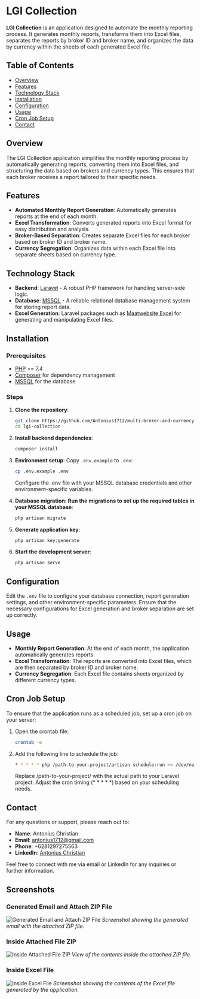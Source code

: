 # LGI Collection

**LGI Collection** is an application designed to automate the monthly reporting process. It generates monthly reports, transforms them into Excel files, separates the reports by broker ID and broker name, and organizes the data by currency within the sheets of each generated Excel file.

## Table of Contents
- [Overview](#overview)
- [Features](#features)
- [Technology Stack](#technology-stack)
- [Installation](#installation)
- [Configuration](#configuration)
- [Usage](#usage)
- [Cron Job Setup](#cron-job-setup)
- [Contact](#contact)

## Overview
The LGI Collection application simplifies the monthly reporting process by automatically generating reports, converting them into Excel files, and structuring the data based on brokers and currency types. This ensures that each broker receives a report tailored to their specific needs.

## Features
- **Automated Monthly Report Generation**: Automatically generates reports at the end of each month.
- **Excel Transformation**: Converts generated reports into Excel format for easy distribution and analysis.
- **Broker-Based Separation**: Creates separate Excel files for each broker based on broker ID and broker name.
- **Currency Segregation**: Organizes data within each Excel file into separate sheets based on currency type.

## Technology Stack
- **Backend**: [Laravel](https://laravel.com/) - A robust PHP framework for handling server-side logic.
- **Database**: [MSSQL](https://www.microsoft.com/en-us/sql-server/sql-server-downloads) - A reliable relational database management system for storing report data.
- **Excel Generation**: Laravel packages such as [Maatwebsite Excel](https://docs.laravel-excel.com/) for generating and manipulating Excel files.

## Installation

### Prerequisites
- [PHP](https://www.php.net/) >= 7.4
- [Composer](https://getcomposer.org/) for dependency management
- [MSSQL](https://www.microsoft.com/en-us/sql-server/sql-server-downloads) for the database

### Steps
1. **Clone the repository**:
   ```bash
   git clone https://github.com/Antonius1712/multi-broker-and-currency-report.git
   cd lgi-collection
   ```
2. **Install backend dependencies**:
   ```bash
   composer install
   ```
3. **Environment setup**:
   Copy `.env.example` to `.env`:
   ```bash
   cp .env.example .env
   ```
   Configure the .env file with your MSSQL database credentials and other environment-specific variables.

4. **Database migration: Run the migrations to set up the required tables in your MSSQL database**:
   ```bash
   php artisan migrate
   ```
5. **Generate application key**:
   ```bash
   php artisan key:generate
   ```
6. **Start the development server**:
   ```bash
   php artisan serve
   ```

## Configuration

Edit the `.env` file to configure your database connection, report generation settings, and other environment-specific parameters. Ensure that the necessary configurations for Excel generation and broker separation are set up correctly.

## Usage

- **Monthly Report Generation**: At the end of each month, the application automatically generates reports.
- **Excel Transformation**: The reports are converted into Excel files, which are then separated by broker ID and broker name.
- **Currency Segregation**: Each Excel file contains sheets organized by different currency types.

## Cron Job Setup

To ensure that the application runs as a scheduled job, set up a cron job on your server:

1. Open the crontab file:
    ```bash
    crontab -e
    ```
2. Add the following line to schedule the job:
    ```bash
    * * * * * php /path-to-your-project/artisan schedule:run >> /dev/null 2>&1
    ```
    Replace /path-to-your-project/ with the actual path to your Laravel project. Adjust the cron timing (* * * * *) based on your scheduling needs.

## Contact

For any questions or support, please reach out to:

- **Name**: Antonius Christian
- **Email**: antonius1712@gmail.com
- **Phone**: +6281297275563
- **LinkedIn**: [Antonius Christian](https://www.linkedin.com/in/antonius-christian/)

Feel free to connect with me via email or LinkedIn for any inquiries or further information.

## Screenshots

### Generated Email and Attach ZIP File
![Generated Email and Attach ZIP File](https://raw.githubusercontent.com/Antonius1712/docs-screenshots/master/LGI-COLLECTION/GENERATED-EMAIL-AND-ATTACH-ZIP-FILE.png)
*Screenshot showing the generated email with the attached ZIP file.*

### Inside Attached File ZIP
![Inside Attached File ZIP](https://raw.githubusercontent.com/Antonius1712/docs-screenshots/master/LGI-COLLECTION/INSIDE-ATTACHED-FILE-ZIP.png)
*View of the contents inside the attached ZIP file.*

### Inside Excel File
![Inside Excel File](https://raw.githubusercontent.com/Antonius1712/docs-screenshots/master/LGI-COLLECTION/INSIDE-EXCEL-FILE.png)
*Screenshot showing the contents of the Excel file generated by the application.*
